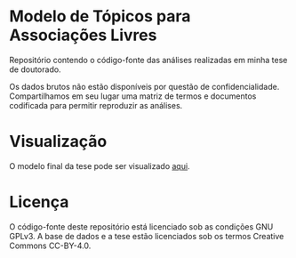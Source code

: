 # Modelo de Tópicos para Associações Livres

Repositório contendo o código-fonte das análises realizadas em minha tese de doutorado.

Os dados brutos não estão disponíveis por questão de confidencialidade. Compartilhamos em seu lugar uma matriz de termos e documentos codificada para permitir reproduzir as análises.

# Visualização

O modelo final da tese pode ser visualizado [aqui](http://htmlpreview.github.io/?https://github.com/erikson84/TopicModelsFreeAssociation/blob/master/finalModel/index.html).

# Licença

O código-fonte deste repositório está licenciado sob as condições GNU GPLv3.
A base de dados e a tese estão licenciados sob os termos Creative Commons CC-BY-4.0.
